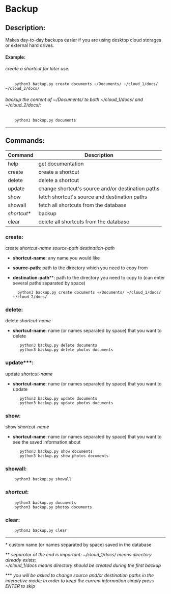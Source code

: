 # Backup


## Description:

Makes day-to-day backups easier if you are using desktop
cloud storages or external hard drives.


#### Example:


###### _create a shortcut for later use:_
        python3 backup.py create documents ~/Documents/ ~/cloud_1/docs/ ~/cloud_2/docs/

###### _backup the content of ~/Documents/ to both ~/cloud_1/docs/ and ~/cloud_2/docs/:_
        python3 backup.py documents

---

## Commands:
Command          | Description
-----------------|------------------------------------
help             | get documentation
create           | create a shortcut
delete           | delete a shortcut
update           | change shortcut's source and/or destination paths
show             | fetch shortcut's source and destination paths
showall          | fetch all shortcuts from the database
*shortcut*\*     | backup
clear            | delete all shortcuts from the database

### __create__:
create _shortcut-name source-path destination-path_
- __shortcut-name__: any name you would like
- __source-path__: path to the directory which you need to copy from
- __destination-path__\*\*: path to the directory you need to copy to (can enter several paths separated by space)

        python3 backup.py create documents ~/Documents/ ~/cloud_1/docs/ ~/cloud_2/docs/

### __delete__:
delete _shortcut-name_
- __shortcut-name__: name (or names separated by space) that you want to delete

         python3 backup.py delete documents
         python3 backup.py delete photos documents

### __update__\*\*\*:
update _shortcut-name_
- __shortcut-name__: name (or names separated by space) that you want to update

         python3 backup.py update documents
         python3 backup.py update photos documents

### __show__:
show _shortcut-name_
- __shortcut-name__: name (or names separated by space) that you want to see the saved information about

         python3 backup.py show documents
         python3 backup.py show photos documents

### __showall__:

        python3 backup.py showall

### __*shortcut*__:

        python3 backup.py documents
        python3 backup.py photos documents

### __clear__:

        python3 backup.py clear

---

\* custom name (or names separated by space) saved in the database

\*\* _separator at the end is important: ~/cloud_1/docs/ means directory already exists;\
~/cloud_1/docs means directory should be created during the first backup_

\*\*\* _you will be asked to change source and/or destination paths in the interactive mode;
In order to keep the current information simply press ENTER to skip_